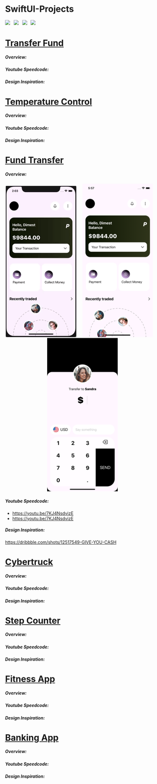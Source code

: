 # SwiftUI-Projects

<a href="mailto:anik1.bd@gmail.com"><img src="https://img.shields.io/badge/EMAIL-anik1.bd-%232E9FFF?style=for-the-badge&logo=gmail" height="24"></a>&nbsp;&nbsp;&nbsp;<a href="https://www.linkedin.com/in/kazi-munshimun-nabi-b5412470/"><img src="https://img.shields.io/badge/LINKEDIN-kazi.munshimun-%230077B5?style=for-the-badge&logo=linkedin&logoColor=0077B5" height="24"></a>&nbsp;&nbsp;&nbsp;<a href="https://stackoverflow.com/users/3478444/kazi-munshimun"><img src="https://img.shields.io/badge/Stack%20Overflow-kazi.munshimun-%23FE7A16?style=for-the-badge&logo=stackoverflow" height="24"></a>&nbsp;&nbsp;&nbsp;<a href="https://github.com/kazimunshimun/Swift-Portfolio/raw/master/images/kazi_munshimun_cv.pdf"><img src="https://img.shields.io/badge/DOWNLOAD-RESUME-%2300B057?style=for-the-badge&logo=koding" height="24"></a>

# [Transfer Fund](https://github.com/kazimunshimun/FundTransfer2)

##### Overview: 

##### Youtube Speedcode: 

##### Design Inspiration: 

# [Temperature Control](https://github.com/kazimunshimun/TemperatureControl)

##### Overview: 

##### Youtube Speedcode: 

##### Design Inspiration:

# [Fund Transfer](https://github.com/kazimunshimun/FundTransfer)

##### Overview: 
<p align="center">
<img src="https://github.com/kazimunshimun/FundTransfer/raw/master/fundTransfer.gif" width="230"  title="OverView">&nbsp;&nbsp;&nbsp;&nbsp;&nbsp;<img src="https://github.com/kazimunshimun/FundTransfer/raw/master/screen_1.png" width="230" title="Home">&nbsp;&nbsp;&nbsp;&nbsp;&nbsp;<img src="https://github.com/kazimunshimun/FundTransfer/raw/master/screen_2.png" width="230" title="Transfer">
</p>

##### Youtube Speedcode: 
* https://youtu.be/7KJ4NsdvizE 
* https://youtu.be/7KJ4NsdvizE

##### Design Inspiration: 
https://dribbble.com/shots/12517549-GIVE-YOU-CASH


# [Cybertruck](https://github.com/kazimunshimun/TeslaCybertruckUI)

##### Overview: 

##### Youtube Speedcode: 

##### Design Inspiration:

# [Step Counter](https://github.com/kazimunshimun/SwiftUIStepCounterUI)

##### Overview: 

##### Youtube Speedcode: 

##### Design Inspiration:

# [Fitness App](https://github.com/kazimunshimun/FitnessApp)

##### Overview: 

##### Youtube Speedcode: 

##### Design Inspiration:

# [Banking App](https://github.com/kazimunshimun/SwiftUIBankingApp)

##### Overview: 

##### Youtube Speedcode: 

##### Design Inspiration:
